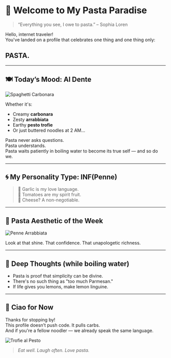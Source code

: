 # 🍝 Welcome to My Pasta Paradise

> “Everything you see, I owe to pasta.” – Sophia Loren

Hello, internet traveler!  
You've landed on a profile that celebrates one thing and one thing only:

## **PASTA.**

---

## 🍽️ Today’s Mood: Al Dente

![Spaghetti Carbonara](https://www.galbani.be/wp-content/uploads/2020/06/spaghetti-a-la-carbonara.jpg)

Whether it's:
- Creamy **carbonara**
- Zesty **arrabbiata**
- Earthy **pesto trofie**
- Or just buttered noodles at 2 AM...

Pasta never asks questions.  
Pasta understands.  
Pasta waits patiently in boiling water to become its true self — and so do we.

---

## 🌀 My Personality Type: INF(Penne)

> 🧄 Garlic is my love language.  
> 🍅 Tomatoes are my spirit fruit.  
> 🧀 Cheese? A non-negotiable.

---

## 📸 Pasta Aesthetic of the Week

![Penne Arrabbiata](https://cache.marieclaire.fr/data/photo/w1000_ci/6t/meilleure-recette-penne-arrabbiata.jpg)

Look at that shine. That confidence. That unapologetic richness.

---

## 📝 Deep Thoughts (while boiling water)

- Pasta is proof that simplicity can be divine.
- There's no such thing as "too much Parmesan."
- If life gives you lemons, make lemon linguine.

---

## 🤌 Ciao for Now

Thanks for stopping by!  
This profile doesn’t push code. It pulls carbs.  
And if you're a fellow noodler — we already speak the same language.

![Trofie al Pesto](https://media-assets.lacucinaitaliana.it/photos/62d944374762933bfa003dd8/1:1/w_1600%2Cc_limit/trofie-al-pesto.jpg)

> *Eat well. Laugh often. Love pasta.*
